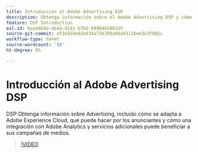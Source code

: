 ```yaml
---
title: Introducción al Adobe Advertising DSP
description: Obtenga información sobre el Adobe Advertising DSP y cómo puede beneficiar a sus campañas de medios.
feature: DSP Introduction
exl-id: 6aa44b8e-da4d-4141-b7b5-989046586315
source-git-commit: af3e559e82e634a736788a66a9312bee3e3f002c
workflow-type: tm+mt
source-wordcount: '56'
ht-degree: 0%

---
```


# Introducción al Adobe Advertising DSP

DSP Obtenga información sobre Advertising, incluido cómo se adapta a Adobe Experience Cloud, qué puede hacer por los anunciantes y cómo una integración con Adobe Analytics y servicios adicionales puede beneficiar a sus campañas de medios.

>[!VIDEO](https://video.tv.adobe.com/v/339200)
